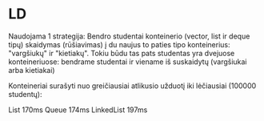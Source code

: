# LD

Naudojama 1 strategija: Bendro studentai konteinerio (vector, list ir deque tipų) skaidymas (rūšiavimas) į du naujus to paties tipo konteinerius: "vargšiukų" ir "kietiakų". Tokiu būdu tas pats studentas yra dvejuose konteineriuose: bendrame studentai ir viename iš suskaidytų (vargšiukai arba kietiakai) 

Konteineriai surašyti nuo greičiausiai atlikusio užduotį iki lėčiausiai (100000 studentų):

List 170ms
Queue 174ms
LinkedList 197ms
